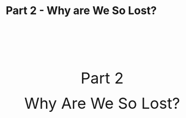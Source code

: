 # Part 2 - Why are We So Lost?

<br/><br/><br/><br/><br/><br/>

<center><span style="font-size:40px">Part 2</span><br/><br/>
<span style="font-size:40px">Why Are We So Lost?</span></center>

<div style="break-after:page"></div>